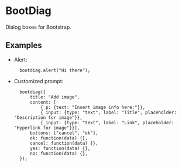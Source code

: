 # BootDiag

Dialog boxes for Bootstrap.


## Examples

- Alert:

        bootdiag.alert("Hi there");

- Customized prompt:

        bootdiag({
            title: "Add image",
            content: [
                { p: {text: "Insert image info here:"}},
                { input: {type: "text", label: "Title", placeholder: "Description for image"}},
                { input: {type: "text", label: "Link", placeholder: "Hyperlink for image"}}],
            buttons: ["cancel", "ok"],
            ok: function(data) {},
            cancel: function(data) {},
            yes: function(data) {},
            no: function(data) {},
        });